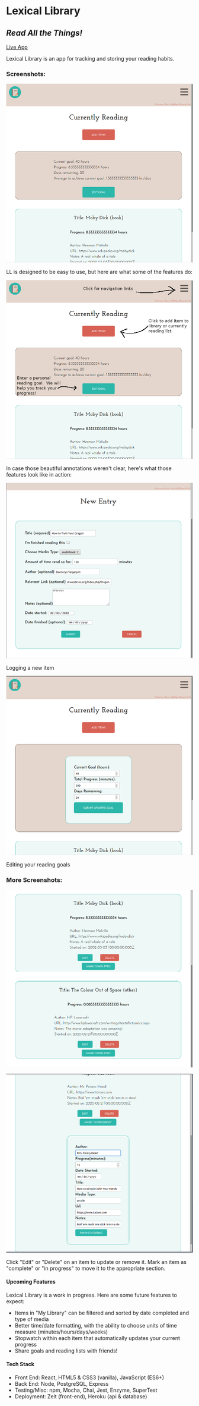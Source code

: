 # Lexical Library
## *Read All the Things!*

[Live App](https://lexical-library.bladeboles.now.sh/) 

Lexical Library is an app for tracking and storing your reading habits.  

### Screenshots:

![Currently Reading View](./src/assets/CurrentlyReadingScreenshot.png)

LL is designed to be easy to use, but here are what some of the features do:

![Annotated Currently Reading View](./src/assets/CurrentlyReadingHelp.png)


In case those beautiful annotations weren't clear, here's what those features look like in action:

![New Entry View](./src/assets/NewEntryScreenshot.png)

Logging a new item

![Editing Goals View](./src/assets/EditingGoalsScreenshot.png)

Editing your reading goals

### More Screenshots:

![Two Item View](./src/assets/TwoItemsScreenshot.png)

![Edit Item View](./src/assets/EditItemScreenshot.png)

Click "Edit" or "Delete" on an item to update or remove it.
Mark an item as "complete" or "in progress" to move it to the appropriate section.

#### Upcoming Features

Lexical Library is a work in progress.  Here are some future features to expect:

* Items in "My Library" can be filtered and sorted by date completed and type of media
* Better time/date formatting, with the ability to choose units of time measure (minutes/hours/days/weeks)
* Stopwatch within each item that automatically updates your current progress
* Share goals and reading lists with friends!

#### Tech Stack
* Front End:  React, HTML5 & CSS3 (vanilla), JavaScript (ES6+)
* Back End: Node, PostgreSQL, Express
* Testing/Misc: npm, Mocha, Chai, Jest, Enzyme, SuperTest
* Deployment: Zeit (front-end), Heroku (api & database)

















